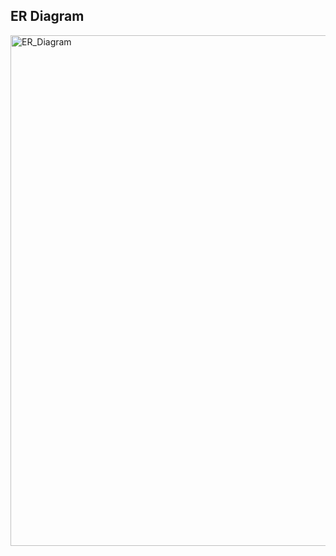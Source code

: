 ## ER Diagram
<img width="1999" height="817" alt="ER_Diagram" src="https://github.com/user-attachments/assets/eaab909e-fb6f-45a0-a3d7-fb817b8c7fae" />

